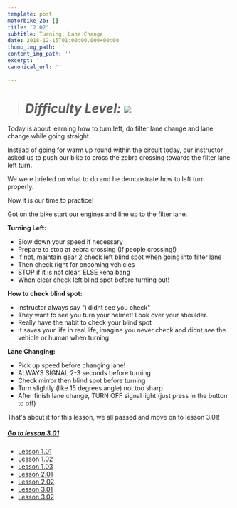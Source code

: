 ```yaml
---
template: post
motorbike_2b: []
title: "2.02"
subtitle: Turning, Lane Change
date: 2018-12-15T01:00:00.000+00:00
thumb_img_path: ''
content_img_path: ''
excerpt: ''
canonical_url: ''

---
```

> # **_Difficulty Level: ![](/images/easy.png)_**

Today is about learning how to turn left, do filter lane change and lane change while going straight.

Instead of going for warm up round within the circuit today, our instructor asked us to push our bike to cross the zebra crossing towards the filter lane left turn.

We were briefed on what to do and he demonstrate how to left turn properly.

Now it is our time to practice!

Got on the bike start our engines and line up to the filter lane.

**Turning Left:**

* Slow down your speed if necessary
* Prepare to stop at zebra crossing (If people crossing!)
* If not, maintain gear 2 check left blind spot when going into filter lane
* Then check right for oncoming vehicles
* STOP if it is not clear, ELSE kena bang
* When clear check left blind spot before turning out!

**How to check blind spot:**

* instructor always say "i didnt see you check"
* They want to see you turn your helmet! Look over your shoulder.
* Really have the habit to check your blind spot
* It saves your life in real life, imagine you never check and didnt see the vehicle or human when turning.

**Lane Changing:**

* Pick up speed before changing lane!
* ALWAYS SIGNAL 2-3 seconds before turning
* Check mirror then blind spot before turning
* Turn slightly (like 15 degrees angle) not too sharp
* After finish lane change, TURN OFF signal light (just press in the button to off)

That's about it for this lesson, we all passed and move on to lesson 3.01!

##### [**Go to lesson 3.01**](https://gatsbygg.netlify.app/posts/2b-3-01/)

* [Lesson 1.01](https://gatsbygg.netlify.app/posts/BBDC_2B_1.01/)
* [Lesson 1.02](https://gatsbygg.netlify.app/posts/subject-1-02/)
* [Lesson 1.03](https://gatsbygg.netlify.app/posts/subject-1-03/)
* [Lesson 2.01](https://gatsbygg.netlify.app/posts/2-01/)
* [Lesson 2.02](https://gatsbygg.netlify.app/posts/2b-2-02/)
* [Lesson 3.01](https://gatsbygg.netlify.app/posts/2b-3-01/)
* [Lesson 3.02](https://gatsbygg.netlify.app/posts/2b-3-02/)